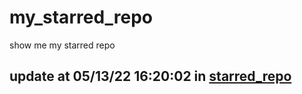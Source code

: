 # my_starred_repo
show me my starred repo

update at 05/13/22 16:20:02 in [starred_repo](./index.html)
---


